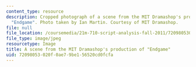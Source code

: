 ```yaml
---
content_type: resource
description: Cropped photograph of a scene from the MIT Dramashop's production of
  "Endgame". Photo taken by Ian Martin. Courtesy of MIT Dramashop.
file: null
file_location: /coursemedia/21m-710-script-analysis-fall-2011/72098053020f0ae79be156520cd0fcfa_21m-710f11-th.jpg
file_type: image/jpeg
resourcetype: Image
title: A scene from the MIT Dramashop's production of "Endgame"
uid: 72098053-020f-0ae7-9be1-56520cd0fcfa
---
```

